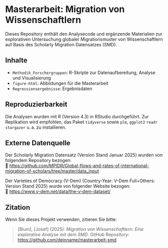 # Masterarbeit: Migration von Wissenschaftlern

Dieses Repository enthält den Analysecode und ergänzende Materialien zur explorativen Untersuchung globaler Migrationsmuster von Wissenschaftlern auf Basis des Scholarly Migration Datensatzes (SMD).

## Inhalte

- `Methodik_Forschergruppen`: R-Skripte zur Datenaufbereitung, Analyse und Visualisierung
- `figure-html`: Abbildungen für die Masterarbeit
- `Regressionsergebnisse`: Ergebnisdaten 

## Reproduzierbarkeit

Die Analysen wurden mit R (Version 4.3) in RStudio durchgeführt. Zur Replikation wird empfohlen, das Paket `tidyverse` sowie `plm`, `ggplot2` `readr` `stargazer` u. a. zu installieren.

## Externe Datenquelle
Der Scholarly Migration Datensatz (Version Stand Januar 2025) wurden von folgendem Repository bezogen:  
🔗 https://github.com/MPIDR/Global-flows-and-rates-of-international-migration-of-scholars/tree/master/data_input

Der Varieties of Democracy (V-Dem) (Country-Year: V-Dem Full+Others: Version Stand 2025) wurde von folgender Website bezogen:  
🔗 https://www.v-dem.net/data/the-v-dem-dataset/

## Zitation

Wenn Sie dieses Projekt verwenden, zitieren Sie bitte:
> [Blum], [Josef] (2025): *Migration von Wissenschaftlern: Eine explorative Analyse mit dem SMD*. GitHub Repository: https://github.com/deinname/masterarbeit-smd
